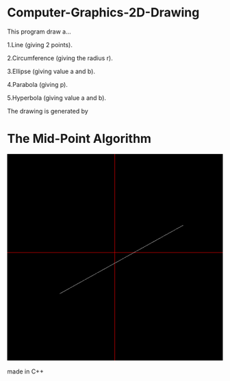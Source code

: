 # Computer-Graphics-2D-Drawing

This program draw a...

1.Line (giving 2 points).

2.Circumference (giving the radius r).

3.Ellipse (giving value a and b).

4.Parabola (giving p).

5.Hyperbola (giving value a and b).

The drawing is generated by

# The Mid-Point Algorithm

![](images/line.png)

made in C++

